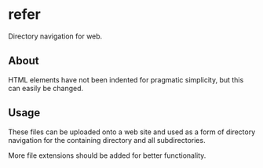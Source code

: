 # refer

Directory navigation for web.

## About

HTML elements have not been indented for pragmatic simplicity, but this can easily be changed.

## Usage

These files can be uploaded onto a web site and used as a form of directory navigation for the containing directory and all subdirectories.

More file extensions should be added for better functionality.
